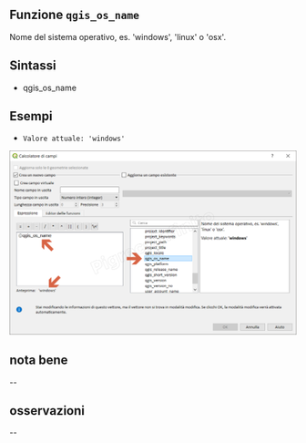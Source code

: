 ## Funzione `qgis_os_name`

Nome del sistema operativo, es. 'windows', 'linux' o 'osx'.

## Sintassi

* qgis_os_name

## Esempi

* `Valore attuale: 'windows'`

![](/img/variabili/qgis_os_name/qgis_os_name1.png)

## nota bene

--

## osservazioni

--